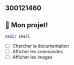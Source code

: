 ## 300121460

## :whale: Mon projet!

```bash
mkdir shell
```

- [ ] Chercher la documentation
- [ ] Afficher les commandes
- [ ] Afficher les images
